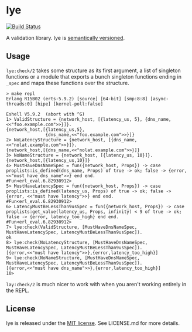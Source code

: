 # lye

[![Build Status](https://travis-ci.org/elementerl/lye.png)](https://travis-ci.org/elementerl/lye)

A validation library. lye is [semantically versioned](http://semver.org/).

## Usage

`lye:check/2` takes some structure as its first argument, a list of singleton
functions or a module that exports a bunch singleton functions ending in
`_spec` and maps these functions over the structure.

```
> make repl
Erlang R15B02 (erts-5.9.2) [source] [64-bit] [smp:8:8] [async-threads:0] [hipe] [kernel-poll:false]

Eshell V5.9.2  (abort with ^G)
1> ValidStructure = {network_host, [{latency_us, 5}, {dns_name, <<"foo.example.com">>}]}.
{network_host,[{latency_us,5},
               {dns_name,<<"foo.example.com">>}]}
2> NoLatencyStructure = {network_host, [{dns_name, <<"nolat.example.com">>}]}.
{network_host,[{dns_name,<<"nolat.example.com">>}]}
3> NoNameStructure = {network_host, [{latency_us, 10}]}.
{network_host,[{latency_us,10}]}
4> MustHaveDnsNameSpec = fun({network_host, Props}) -> case proplists:is_defined(dns_name, Props) of true -> ok; false -> {error, <<"must have dns_name">>} end end.
#Fun<erl_eval.6.82930912>
5> MustHaveLatencySpec = fun({network_host, Props}) -> case proplists:is_defined(latency_us, Props) of true -> ok; false -> {error, <<"must have latency">>} end end.
#Fun<erl_eval.6.82930912>
6> LatencyMustBeLessThan9usSpec = fun({network_host, Props}) -> case proplists:get_value(latency_us, Props, infinity) < 9 of true -> ok; false -> {error, latency_too_high} end end.
#Fun<erl_eval.6.82930912>
7> lye:check(ValidStructure, [MustHaveDnsNameSpec, MustHaveLatencySpec, LatencyMustBeLessThan9usSpec]).
ok
8> lye:check(NoLatencyStructure, [MustHaveDnsNameSpec, MustHaveLatencySpec, LatencyMustBeLessThan9usSpec]).
[{error,<<"must have latency">>},{error,latency_too_high}]
9> lye:check(NoNameStructure, [MustHaveDnsNameSpec, MustHaveLatencySpec, LatencyMustBeLessThan9usSpec]).
[{error,<<"must have dns_name">>},{error,latency_too_high}]
10>
```

`lay:check/2` is much nicer to work with when you aren't working entirely in the
REPL.

## License

lye is released under the [MIT license](http://opensource.org/licenses/MIT). See
LICENSE.md for more details.

